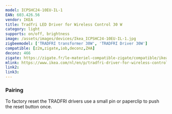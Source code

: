 ```yaml
---
model: ICPSHC24-10EU-IL-1
EAN: 603.426.56
vendor: IKEA
title: Tradfri LED Driver for Wireless Control 30 W
category: light
supports: on/off, brightness
image: /assets/images/devices/Ikea_ICPSHC24-10EU-IL-1.jpg
zigbeemodel: ['TRADFRI transformer 30W', 'TRADFRI Driver 30W']
compatible: [z2m,zigate,iob,deconz,ZHA]
deconz: 466
zigate: https://zigate.fr/le-materiel-compatible-zigate/compatible/ikeatradfritransformateurlectriqueconnect
mlink: https://www.ikea.com/nl/en/p/tradfri-driver-for-wireless-control-grey-60342656/
link2: 
link3: 
---
```


### Pairing
To factory reset the TRADFRI drivers use a small pin or paperclip to push the reset button once.
